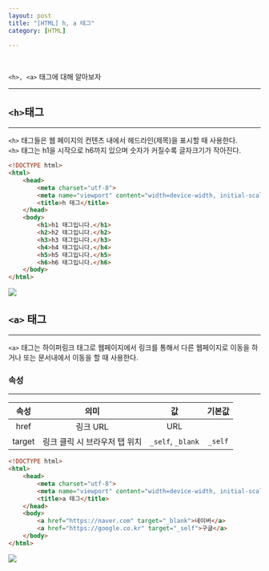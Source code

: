 ```yaml
---
layout: post
title: "[HTML] h, a 태그"
category: [HTML]

---
```

<br>

`<h>, <a>` 태그에 대해 알아보자
<!-- more -->

<hr>

## `<h>`태그
---
`<h>` 태그들은 웹 페이지의 컨텐츠 내에서 헤드라인(제목)을 표시할 때 사용한다.   
`<h>` 태그는 h1을 시작으로 h6까지 있으며 숫자가 커질수록 글자크기가 작아진다.

```html
<!DOCTYPE html>
<html>
    <head>
        <meta charset="utf-8">
        <meta name="viewport" content="width=device-width, initial-scale=1.0">
        <title>h 태그</title>
    </head>
    <body>
        <h1>h1 태그입니다.</h1>
        <h2>h2 태그입니다.</h2>
        <h3>h3 태그입니다.</h3>
        <h4>h4 태그입니다.</h4>
        <h5>h5 태그입니다.</h5>
        <h6>h6 태그입니다.</h6>
    </body>
</html>
```
<img src="https://sanggil1107.github.io//public/img/html/h.PNG" >
<br>

## `<a>` 태그
---
`<a>` 태그는 하이퍼링크 태그로 웹페이지에서 링크를 통해서 다른 웹페이지로 이동을 하거나 또는 문서내에서 이동을 할 때 사용한다.   

### 속성
---

|속성|의미|값|기본값|
|:---:|:---:|:---:|:---:|
|href|링크 URL|URL| |
|target|링크 클릭 시 브라우저 탭 위치|`_self`, `_blank`|`_self`|

```html
<!DOCTYPE html>
<html>
    <head>
        <meta charset="utf-8">
        <meta name="viewport" content="width=device-width, initial-scale=1.0">
        <title>a 태그</title>
    </head>
    <body>
        <a href="https://naver.com" target="_blank">네이버</a>
        <a href="https://google.co.kr" target="_self">구글</a>
    </body>
</html>
```
<img src="https://sanggil1107.github.io//public/img/html/a.PNG">
